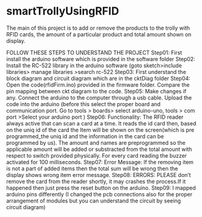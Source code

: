 # smartTrollyUsingRFID
The main of this project is to add or remove the products to the trolly with RFID cards, the amount of a particular product and total amount shown on display.

FOLLOW THESE STEPS TO UNDERSTAND THE PROJECT
Step01:
First install the arduino software which is provided in the software folder
Step02:
Install the RC-522 library in the arduino software (goto sketch>include
libraries> manage libraries >search rc-522
Step03:
First understand the block diagram and circuit diagram which are in the
cktDiag folder
Step04:
Open the code(rfidFirm.ino) provided in the firmware folder.
Compare the pin mapping between ckt diagram to the code.
Step05:
Make changes if any. Connect the arduino to the computer through a usb
cable. Upload the code into the arduino (before this select the proper
board and communication port. Go to tools > boards> select arduino-uno,
tools > com port >Select your arduino port )
Step06:
Functionality:
The RFID reader always active that can scan a card at a time. It reads
the id card then, based on the uniq id of the card the Item will be shown on
the screen(which is pre programmed_the uniq id and the information in the
card can be programmed by us). The amount and names are
preprogrammed so the applicable amount will be added or substracted
from the total amount with respect to switch provided physically.
For every card reading the buzzer activated for 100 milliseconds.
Step07:
Error Message:
If the removing item is not a part of added items then the total sum
will be wrong then the display shows wrong item error message.
Step08:
ERRORS:
PLEASE don’t remove the card from the reader shortly, it may
crashes the process.If it happened then just press the reset button on the
arduino.
 Step09:
I mapped arduino pins differently (I changed the pcb connections also for
the proper arrangement of modules but you can understand the circuit by seeing
circuit diagram)
